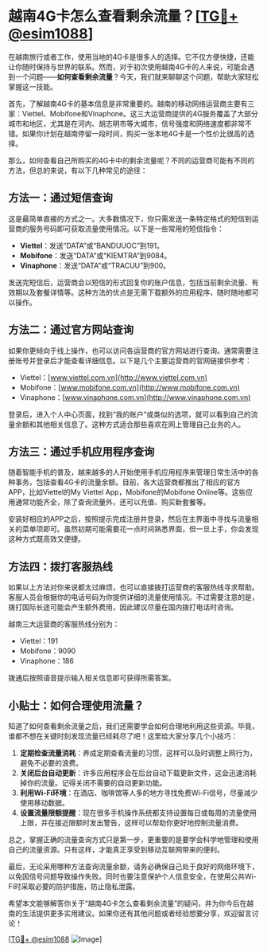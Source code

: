 # 越南4G卡怎么查看剩余流量？[[TG💪+ @esim1088](https://t.me/s/esim1088)]

在越南旅行或者工作，使用当地的4G卡是很多人的选择。它不仅方便快捷，还能让你随时保持与世界的联系。然而，对于初次使用越南4G卡的人来说，可能会遇到一个问题——**如何查看剩余流量**？今天，我们就来聊聊这个问题，帮助大家轻松掌握这一技能。

首先，了解越南4G卡的基本信息是非常重要的。越南的移动网络运营商主要有三家：Viettel、Mobifone和Vinaphone。这三大运营商提供的4G服务覆盖了大部分城市和地区，尤其是在河内、胡志明市等大城市，信号强度和网络速度都非常不错。如果你计划在越南停留一段时间，购买一张本地4G卡是一个性价比很高的选择。

那么，如何查看自己所购买的4G卡中的剩余流量呢？不同的运营商可能有不同的方法，但总的来说，有以下几种常见的途径：

## 方法一：通过短信查询

这是最简单直接的方式之一。大多数情况下，你只需发送一条特定格式的短信到运营商的服务号码即可获取流量使用情况。以下是一些常用的短信指令：

- **Viettel**：发送“DATA”或“BANDUUOC”到191。
- **Mobifone**：发送“DATA”或“KIEMTRA”到9084。
- **Vinaphone**：发送“DATA”或“TRACUU”到900。

发送完短信后，运营商会以短信的形式回复你的账户信息，包括当前剩余流量、有效期以及套餐详情等。这种方法的优点是无需下载额外的应用程序，随时随地都可以操作。

## 方法二：通过官方网站查询

如果你更倾向于线上操作，也可以访问各运营商的官方网站进行查询。通常需要注册账号并登录后才能查看详细信息。以下是几个主要运营商的官网链接供参考：

- Viettel：[www.viettel.com.vn](http://www.viettel.com.vn)
- Mobifone：[www.mobifone.com.vn](http://www.mobifone.com.vn)
- Vinaphone：[www.vinaphone.com.vn](http://www.vinaphone.com.vn)

登录后，进入个人中心页面，找到“我的账户”或类似的选项，就可以看到自己的流量余额和其他相关信息了。这种方式适合那些喜欢在网上管理自己业务的人。

## 方法三：通过手机应用程序查询

随着智能手机的普及，越来越多的人开始使用手机应用程序来管理日常生活中的各种事务，包括查看4G卡的流量余额。目前，各大运营商都推出了相应的官方APP，比如Viettel的My Viettel App，Mobifone的Mobifone Online等。这些应用通常功能齐全，除了查询流量外，还可以充值、购买新套餐等。

安装好相应的APP之后，按照提示完成注册并登录，然后在主界面中寻找与流量相关的菜单项即可。虽然初期可能需要花一点时间熟悉界面，但一旦上手，你会发现这种方式既高效又便捷。

## 方法四：拨打客服热线

如果以上方法对你来说都太过麻烦，也可以直接拨打运营商的客服热线寻求帮助。客服人员会根据你的电话号码为你提供详细的流量使用情况。不过需要注意的是，拨打国际长途可能会产生额外费用，因此建议尽量在国内拨打电话时咨询。

越南三大运营商的客服热线分别为：
- Viettel：191
- Mobifone：9090
- Vinaphone：186

拨通后按照语音提示输入相关信息即可获得所需答案。

## 小贴士：如何合理使用流量？

知道了如何查看剩余流量之后，我们还需要学会如何合理地利用这些资源。毕竟，谁都不想在关键时刻发现流量已经耗尽了吧！这里给大家分享几个小技巧：

1. **定期检查流量消耗**：养成定期查看流量的习惯，这样可以及时调整上网行为，避免不必要的浪费。
2. **关闭后台自动更新**：许多应用程序会在后台自动下载更新文件，这会迅速消耗掉你的流量。记得关闭不需要的自动更新功能。
3. **利用Wi-Fi环境**：在酒店、咖啡馆等人多的地方寻找免费Wi-Fi信号，尽量减少使用移动数据。
4. **设置流量限额提醒**：现在很多手机操作系统都支持设置每日或每周的流量使用上限，并在接近限额时发出警告，这样可以帮助你更好地控制流量消费。

总之，掌握正确的流量查询方式只是第一步，更重要的是要学会科学地管理和使用自己的流量资源。只有这样，才能真正享受到移动互联网带来的便利。

最后，无论采用哪种方法查询流量余额，请务必确保自己处于良好的网络环境下，以免因信号问题导致操作失败。同时也要注意保护个人信息安全，在使用公共Wi-Fi时采取必要的防护措施，防止隐私泄露。

希望本文能够解答你关于“越南4G卡怎么查看剩余流量”的疑问，并为你今后在越南的生活提供更多实用建议。如果你还有其他问题或者经验想要分享，欢迎留言讨论！

[[TG💪+ @esim1088](https://t.me/s/esim1088) ![Image](https://i.postimg.cc/4NQfJmqS/Snipaste-2025-05-13-00-14-12.png)]